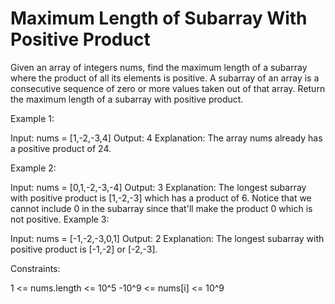 # Maximum Length of Subarray With Positive Product

Given an array of integers nums, find the maximum length of a subarray where the product of all its elements is positive.
A subarray of an array is a consecutive sequence of zero or more values taken out of that array.
Return the maximum length of a subarray with positive product.

Example 1:

Input: nums = [1,-2,-3,4]
Output: 4
Explanation: The array nums already has a positive product of 24.

Example 2:

Input: nums = [0,1,-2,-3,-4]
Output: 3
Explanation: The longest subarray with positive product is [1,-2,-3] which has a product of 6.
Notice that we cannot include 0 in the subarray since that'll make the product 0 which is not positive.
Example 3:

Input: nums = [-1,-2,-3,0,1]
Output: 2
Explanation: The longest subarray with positive product is [-1,-2] or [-2,-3].

Constraints:

1 <= nums.length <= 10^5
-10^9 <= nums[i] <= 10^9
